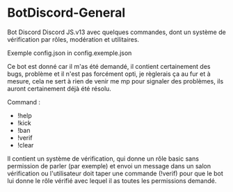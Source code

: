 # BotDiscord-General
Bot Discord Discord JS.v13 avec quelques commandes, dont un système de vérification par rôles, modération et utilitaires.

Exemple config.json in config.exemple.json

Ce bot est donné car il m'as été demandé, il contient certainement des bugs, problème et il n'est pas forcément opti, je règlerais ça au fur et à mesure, cela ne sert à rien de venir me mp pour signaler des problèmes, ils auront certainement déjà été résolu.

Command :

- !help
- !kick
- !ban
- !verif
- !clear

Il contient un système de vérification, qui donne un rôle basic sans permission de parler (par exemple) et envoi un message dans un salon vérification ou l'utilisateur doit taper une commande (!verif) pour que le bot lui donne le rôle vérifié avec lequel il as toutes les permissions demandé.
